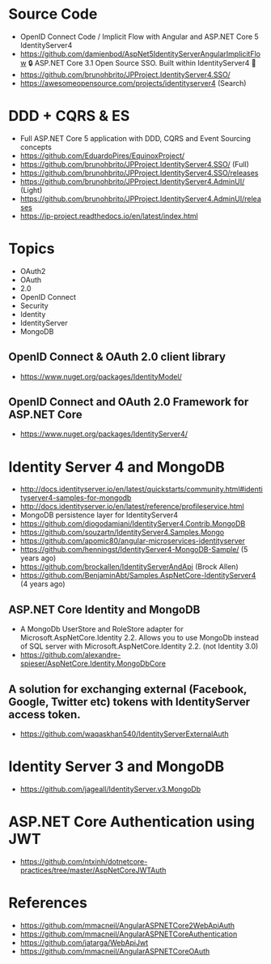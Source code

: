 # Source Code
+ OpenID Connect Code / Implicit Flow with Angular and ASP.NET Core 5 IdentityServer4
+ https://github.com/damienbod/AspNet5IdentityServerAngularImplicitFlow
 🔒 ASP.NET Core 3.1 Open Source SSO. Built within IdentityServer4 🔑 
+ https://github.com/brunohbrito/JPProject.IdentityServer4.SSO/
+ https://awesomeopensource.com/projects/identityserver4 (Search)

# DDD + CQRS & ES
+ Full ASP.NET Core 5 application with DDD, CQRS and Event Sourcing concepts
+ https://github.com/EduardoPires/EquinoxProject/
+ https://github.com/brunohbrito/JPProject.IdentityServer4.SSO/ (Full)
+ https://github.com/brunohbrito/JPProject.IdentityServer4.SSO/releases
+ https://github.com/brunohbrito/JPProject.IdentityServer4.AdminUI/ (Light)
+ https://github.com/brunohbrito/JPProject.IdentityServer4.AdminUI/releases
+ https://jp-project.readthedocs.io/en/latest/index.html

# Topics
+ OAuth2
+ OAuth
+ 2.0
+ OpenID Connect
+ Security
+ Identity
+ IdentityServer
+ MongoDB

## OpenID Connect & OAuth 2.0 client library
+ https://www.nuget.org/packages/IdentityModel/

## OpenID Connect and OAuth 2.0 Framework for ASP.NET Core
+ https://www.nuget.org/packages/IdentityServer4/

# Identity Server 4 and MongoDB
+ http://docs.identityserver.io/en/latest/quickstarts/community.html#identityserver4-samples-for-mongodb
+ http://docs.identityserver.io/en/latest/reference/profileservice.html
+ MongoDB persistence layer for IdentityServer4
+ https://github.com/diogodamiani/IdentityServer4.Contrib.MongoDB
+ https://github.com/souzartn/IdentityServer4.Samples.Mongo
+ https://github.com/apomic80/angular-microservices-identityserver
+ https://github.com/henningst/IdentityServer4-MongoDB-Sample/ (5 years ago)
+ https://github.com/brockallen/IdentityServerAndApi (Brock Allen)
+ https://github.com/BenjaminAbt/Samples.AspNetCore-IdentityServer4 (4 years ago)

## ASP.NET Core Identity and MongoDB
+ A MongoDb UserStore and RoleStore adapter for Microsoft.AspNetCore.Identity 2.2. Allows you to use MongoDb instead of SQL server with Microsoft.AspNetCore.Identity 2.2. (not Identity 3.0)
+ https://github.com/alexandre-spieser/AspNetCore.Identity.MongoDbCore

## A solution for exchanging external (Facebook, Google, Twitter etc) tokens with IdentityServer access token.
+ https://github.com/waqaskhan540/IdentityServerExternalAuth

# Identity Server 3 and MongoDB
+ https://github.com/jageall/IdentityServer.v3.MongoDb

# ASP.NET Core Authentication using JWT
+ https://github.com/ntxinh/dotnetcore-practices/tree/master/AspNetCoreJWTAuth

# References
+ https://github.com/mmacneil/AngularASPNETCore2WebApiAuth
+ https://github.com/mmacneil/AngularASPNETCoreAuthentication
+ https://github.com/jatarga/WebApiJwt
+ https://github.com/mmacneil/AngularASPNETCoreOAuth
